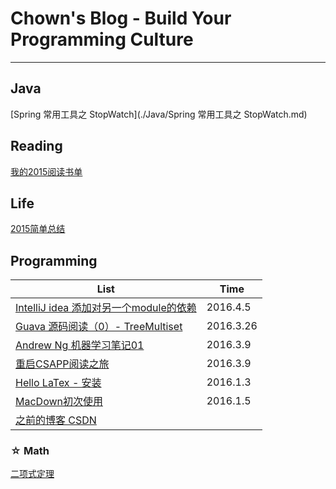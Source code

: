 # Chown's Blog - Build Your Programming Culture
---

## Java

[Spring 常用工具之 StopWatch](./Java/Spring 常用工具之 StopWatch.md)



## Reading

[我的2015阅读书单](./Reading/2015-books-read.markdown)


## Life

[2015简单总结](Life/2015-big-events.markdown)


##  Programming

|	List	|	Time |
| --- |  --- |
|[IntelliJ idea 添加对另一个module的依赖](Programming/2016-4-5-config-module-dependency.md)|2016.4.5|
|[Guava 源码阅读（0）- TreeMultiset](Programming/2016-3-26-google-guava-0.md)|2016.3.26|
|[Andrew Ng 机器学习笔记01](https://github.com/vonzhou/MachineLearning/tree/master/1#andrew-ng机器学习课程01)| 2016.3.9 |
|	[重启CSAPP阅读之旅](Programming/2016-3-9-csapp.md) | 2016.3.9 |
| [Hello LaTex - 安装](Programming/2016-1-3-install-latex.markdown) | 2016.1.3 |
| [MacDown初次使用](Programming/2016-1-5-macdown.markdown)  | 2016.1.5 |
|[之前的博客 CSDN](http://blog.csdn.net/vonzhoufz?viewmode=contents)| |








### ☆ Math
[二项式定理](Math/2016-1-6-binomial-theorem.md) 







